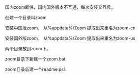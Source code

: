 国内zoom断供，国内国外版本不互通，每次安装又互斥。

创建一个目录叫zoom

安装中国版zoom， 从%appdata%\Zoom 提取出来重名为zoom-cn

安装国外版zoom， 从%appdata%\Zoom 提取出来重名为zoom-us

两个目录放到zoom下。

zoom目录下新建一个zoom.bat

zoom目录新建一个readme.ps1

